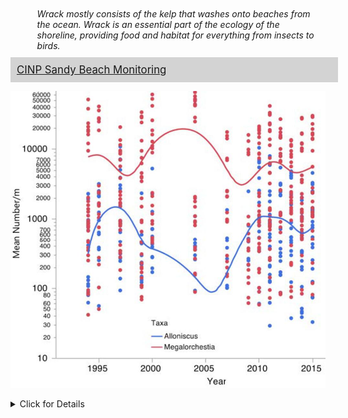 

<!--html_preserve--><div style="display: flex">
<div style="margin-top: 10px;margin-bottom: 10px; margin-right: 10px; flex: 1;">
<a href="https://sanctuarysimon.org/regional_images/photo_database/SIL_111402_063.jpg" target="_blank">
<i class="fa fa-camera"></i>
</a>
</div>
<div style="margin: 10px; font-style: italic; flex: 20; ">Wrack mostly consists of the kelp that washes onto beaches from the ocean. Wrack is an essential part of the ecology of the shoreline, providing food and habitat for everything from insects to birds.</div>
</div><!--/html_preserve-->

<div style="background:LightGrey; width:100%; display:table; font-size:120%; padding: 10px 10px 10px 10px; margin-bottom: 10px;"><div style="display:table-row"><div style="text-align:left; display:table-cell;"><a href="https://www.nps.gov/im/medn/sandy-beaches-lagoons.htm" target="_blank"><i class="fa fa-clipboard-list"></i>
        CINP Sandy Beach Monitoring</a></div></div></div>

![A figure showing the averaage density of two important sandy beach-dwelling <span aria-describedby="tooltip15" tabindex="0" style="border-bottom: 1px dashed #000000; font-size:100%" id="tooltip15">invertebrate</span>s (shown in red and blue) from eight surveyed beaches on Santa Rosa Island from 1994 to 2015. Figure credit: <a href='https://www.nps.gov/chis/index.htm' target='_blank'>Channel Islands National Park</a>.](../img/cinms_cr/App.F.13.8.jpg)

<details>
  <summary>Click for Details</summary>
Mean density of two important members of the upper beach <span aria-describedby="tooltip13" tabindex="0" style="border-bottom: 1px dashed #000000; font-size:100%" id="tooltip13">macrofauna</span>l community — California beach hopper (*Megalorchestia californiana*) (red) and (*Alloniscus perconvexus*) (blue ) — from surveys of eight beaches on Santa Rosa Island from 1994 to 2015. Curved lines represent statistically smoothed means. For more information, consult Figure App.F.13.8 in the [<span aria-describedby="tooltip27" tabindex="0" style="border-bottom: 1px dashed #000000; font-size:100%" id="tooltip27">CINMS</span> 2016 Condition Report](https://nmssanctuaries.blob.core.windows.net/sanctuaries-prod/media/docs/2016-condition-report-channel-islands-nms.pdf){target="_blank"}.</details>

 <script src="https://unpkg.com/@popperjs/core@2"></script><script src="https://unpkg.com/tippy.js@6"></script>

<script>tippy ("#tooltip13",{content: "organisms visible to the naked eye (> 0.5 mm) that commonly inhabit the benthos, where they can be found buried in sediment or attached to a fixed substrate"});</script>
<script>tippy ("#tooltip15",{content: "an animal lacking a backbone, such as an arthropod, mollusk, annelid, coelenterate, etc. The invertebrates constitute an artificial division of the animal kingdom, comprising 95 percent of all animal species"});</script>
<script>tippy ("#tooltip27",{content: "Channel Islands National Marine Sanctuary"});</script>

